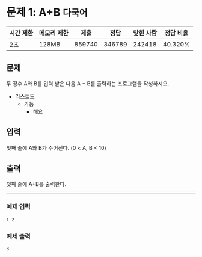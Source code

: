# 문제 1: A+B `다국어`

| 시간 제한 | 메모리 제한 | 제출   | 정답   | 맞힌 사람 | 정답 비율 |
| --------- | ----------- | ------ | ------ | --------- | --------- |
| 2초       | 128MB       | 859740 | 346789 | 242418    | 40.320%   |

## 문제

두 정수 A와 B를 입력 받은 다음 A + B를 출력하는 프로그램을 작성하시오.

- 리스트도
  - 가능
    - 해요

## 입력

첫째 줄에 A와 B가 주어진다. (0 < A, B < 10)

## 출력

첫째 줄에 A+B를 출력한다.

---

### 예제 입력

```
1 2
```

### 예제 출력

```
3
```
